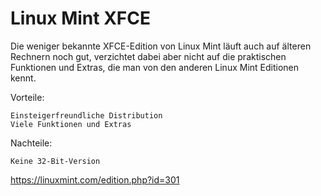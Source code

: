 # Linux Mint XFCE

Die weniger bekannte XFCE-Edition von Linux Mint läuft auch auf älteren Rechnern noch gut, verzichtet dabei aber nicht auf die praktischen Funktionen und Extras, die man von den anderen Linux Mint Editionen kennt.

Vorteile:

    Einsteigerfreundliche Distribution
    Viele Funktionen und Extras

Nachteile:

    Keine 32-Bit-Version


https://linuxmint.com/edition.php?id=301